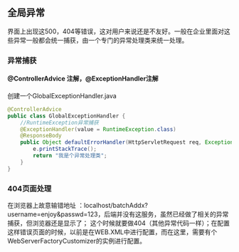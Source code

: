 ## 全局异常

界面上出现这500，404等错误，这对用户来说还是不友好。一般在企业里面对这些异常一般都会统一捕获，由一个专门的异常处理类来统一处理。

### 异常捕获

#### @ControllerAdvice 注解，@ExceptionHandler注解

创建一个GlobalExceptionHandler.java

```java
@ControllerAdvice
public class GlobalExceptionHandler {
    //RuntimeException异常捕获
    @ExceptionHandler(value = RuntimeException.class)
    @ResponseBody
    public Object defaultErrorHandler(HttpServletRequest req, Exception e) throws Exception {
        e.printStackTrace();
        return "我是个异常处理类";
    }
}
```

### 404页面处理

在浏览器上故意输错地址：localhost/batchAddx?username=enjoy&passwd=123，后端并没有这服务，虽然已经做了相关的异常捕获，但浏览器还是显示了；这个时候就要做404（其他异常代码一样）；在配置这样错误页面的时候，以前是在WEB.XML中进行配置，而在这里，需要有个WebServerFactoryCustomizer的实例进行配置。



